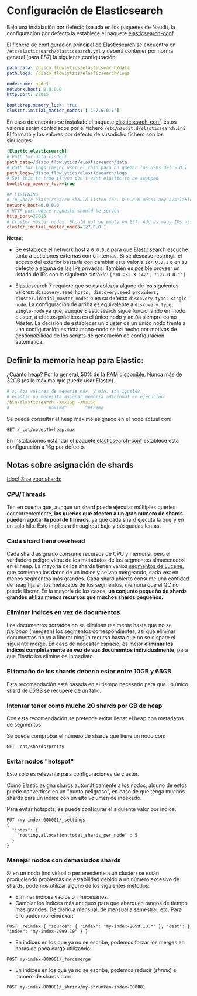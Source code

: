 # Configuración de Elasticsearch

Bajo una instalación por defecto basada en los paquetes de Naudit, la configuración por defecto la establece el paquete [elasticsearch-conf](https://repo1.naudit.es/deb-repo/elasticsearch-conf).

El fichero de configuración principal de Elasticsearch se encuentra en 
`/etc/elasticsearch/elasticsearch.yml` y deberá contener por norma general (para ES7) la siguiente configuración:

```yml
path.data: /disco_flowlytics/elasticsearch/data
path.logs: /disco_flowlytics/elasticsearch/logs

node.name: node1
network.host: 0.0.0.0
http.port: 27015

bootstrap.memory_lock: true
cluster.initial_master_nodes: ['127.0.0.1']
```

En caso de encontrarse instalado el paquete [elasticsearch-conf](https://repo1.naudit.es/deb-repo/elasticsearch-conf), estos valores serán controlados por el fichero `/etc/naudit.d/elasticsearch.ini`.
El formato y los valores por defecto de susodicho fichero son los siguientes:

```ini
[Elastic.elasticsearch]
# Path for data (index)
path_data=/disco_flowlytics/elasticsearch/data
# Path for logs (mejor usar el raid para no quemar los SSDs del S.O.)
path_logs=/disco_flowlytics/elasticsearch/logs
# Set this to true if you don't want elastic to be swapped
bootstrap_memory_lock=true

## LISTENING
# Ip where elasticsearch should listen for. 0.0.0.0 means any available IP. Add as many IPs as you want without spaces and comma separated.
network_host=0.0.0.0
# HTTP port where requests should be served
http_port=27015
# Cluster master nodes. Should not be empty on ES7. Add as many IPs as you want without spaces and comma separated.
cluster_initial_master_nodes=127.0.0.1
```


**Notas**:
- Se establece el network.host a `0.0.0.0` para que Elasticsearch escuche tanto a peticiones externas como internas.
Si se desease restringir el acceso del exterior bastaría con cambiar este valor a `127.0.0.1` o en su defecto a alguna de las IPs privadas.
También es posible proveer un listado de IPs con la siguiente sintaxis: `["10.252.3.142", "127.0.0.1"]`

- Elasticsearch 7 requiere que se establezca alguno de los siguientes valores: `discovery.seed_hosts, discovery.seed_providers, cluster.initial_master_nodes` o en su defecto `discovery.type: single-node`.
La configuración de arriba es equivalente a `discovery.type: single-node` ya que, aunque Elasticsearch sigue funcionando en modo cluster, a efectos prácticos es el único nodo y actúa siempre como Máster.
La decisión de establecer un cluster de un único nodo frente a una configuración estricta mono-nodo se ha hecho por motivos de gestionabilidad de los scripts de generación de configuración automática.

## Definir la memoria heap para Elastic:

¿Cuánto heap? Por lo general, 50% de la RAM disponible. Nunca más de 32GB (es lo máximo que puede usar Elastic).

```yml
# si los valores de memoria máx. y mín. son iguales,
# elastic no necesita asignar memoria adicional en ejecución:
/bin/elasticsearch -Xmx16g -Xms16g
#               máximo^       ^mínimo

```

Se puede consultar el heap máximo asignado en el nodo actual con:

```
GET /_cat/nodes?h=heap.max
```

En instalaciones estándar el paquete [elasticsearch-conf](https://repo1.naudit.es/deb-repo/elasticsearch-conf) establece esta configuración a 16g por defecto.

## Notas sobre asignación de shards

[[doc] Size your shards](https://www.elastic.co/guide/en/elasticsearch/reference/current/size-your-shards.html)

### CPU/Threads

Ten en cuenta que, aunque un shard puede ejecutar múltiples queries concurrentemente, **las queries que afecten a un gran número de shards pueden agotar la pool de threads**, ya que cada shard ejecuta la query en un solo hilo. Esto implicará throughput bajo y búsquedas lentas.

### Cada shard tiene overhead

Cada shard asignado consume recursos de CPU y memoria, pero el verdadero peligro viene de los metadatos de los segmentos almacenados en el heap. La mayoría de los shards tienen varios [segmentos de Lucene](https://lucene.apache.org/core/8_8_2/core/org/apache/lucene/codecs/lucene87/package-summary.html#Segments), que contienen los datos de un índice y se van mergeando, cada vez en menos segmentos más grandes. Cada shard abierto consume una cantidad de heap fija en los metadatos de los segmentos, memoria que el GC no puede liberar. En la mayoría de los casos, **un conjunto pequeño de shards grandes utiliza menos recursos que muchos shards pequeños.**

### Eliminar índices en vez de documentos

Los documentos borrados no se eliminan realmente hasta que no se *fusionan* (mergean) los segmentos correspondientes, así que eliminar documentos no va a liberar ningún recurso hasta que no se dispare el siguiente merge. En caso de necesitar espacio, es mejor **eliminar los índices completamente en vez de sus documentos individualmente**, para que Elastic los elimine de inmediato.

### El tamaño de los shards debería estar entre 10GB y 65GB

Esta recomendación está basada en el tiempo necesario para que un único shard de 65GB se recupere de un fallo.

### Intentar tener como mucho 20 shards por GB de heap

Con esta recomendación se pretende evitar llenar el heap con metadatos de segmentos.

Se puede comprobar el número de shards que tiene un nodo con:
```
GET _cat/shards?pretty
```

### Evitar nodos "hotspot"

Esto solo es relevante para configuraciones de cluster.

Como Elastic asigna shards automáticamente a los nodos, alguno de estos puede convertirse en un "punto peligroso", en caso de que tenga muchos shards para un índice con un alto volumen de indexado.

Para evitar hotspots, se puede configurar el siguiente valor por índice:

```
PUT /my-index-000001/_settings
{
  "index": {
    "routing.allocation.total_shards_per_node" : 5
  }
}
```

### Manejar nodos con demasiados shards
Si en un nodo (individual o perteneciente a un cluster) se están produciendo problemas de estabilidad debido a un número excesivo de shards, podemos utilizar alguno de los siguientes métodos:
* Eliminar índices vacios o innecesarios.
* Cambiar los índices más antiguos para que abarquen rangos de tiempo más grandes. De diario a mensual, de mensual a semestral, etc. Para ello podemos reindexar:
```
POST _reindex { "source": { "index": "my-index-2099.10.*" }, "dest": { "index": "my-index-2099.10" } }
```
* En índices en los que ya no se escribe, podemos forzar los merges en horas de poca carga utilizando:
```
POST my-index-000001/_forcemerge
```
* En índices en los que ya no se escribe, podemos reducir (*shrink*) el número de shards con:
```
POST my-index-000001/_shrink/my-shrunken-index-000001
```
